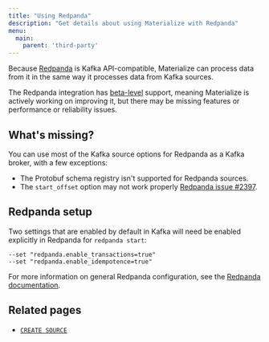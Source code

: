 ```yaml
---
title: "Using Redpanda"
description: "Get details about using Materialize with Redpanda"
menu:
  main:
    parent: 'third-party'
---
```


Because [Redpanda] is Kafka API-compatible, Materialize can process data from it in the same way it processes data from Kafka sources.

The Redpanda integration has [beta-level](../supported-tools#beta-level-support) support, meaning Materialize is actively working on improving it, but there may be missing features or performance or reliability issues.

## What's missing?

You can use most of the Kafka source options for Redpanda as a Kafka broker, with a few exceptions:

- The Protobuf schema registry isn't supported for Redpanda sources.
- The `start_offset` option may not work properly [Redpanda issue #2397](https://github.com/vectorizedio/redpanda/issues/2397).

## Redpanda setup

Two settings that are enabled by default in Kafka will need be enabled explicitly in Redpanda for `redpanda start`:

```nofmt
--set "redpanda.enable_transactions=true"
--set "redpanda.enable_idempotence=true"
```

For more information on general Redpanda configuration, see the [Redpanda documentation](https://vectorized.io/docs/configuration/).

[Redpanda]: https://vectorized.io/

## Related pages
- [`CREATE SOURCE`](/sql/create-source/)

